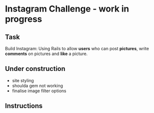Instagram Challenge - work in progress
===================

Task
-----

Build Instagram: Using Rails to allow **users** who can post **pictures**, write **comments** on pictures and **like** a picture.

Under construction
-----

* site styling
* shoulda gem not working
* finalise image filter options

Instructions
-----------
